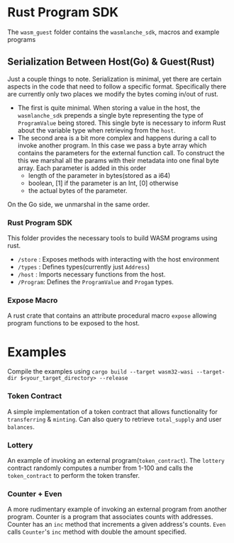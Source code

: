 # Rust Program SDK

The `wasm_guest` folder contains the `wasmlanche_sdk`, macros and example programs

## Serialization Between Host(Go) & Guest(Rust)

Just a couple things to note. Serialization is minimal, yet there are certain aspects in the code that need to follow a specific format. Specifically there are currently only two places we modify the bytes coming in/out of rust.

- The first is quite minimal. When storing a value in the host, the `wasmlanche_sdk` prepends a single byte representing the type of `ProgramValue` being stored. This single byte is necessary to inform Rust about the variable type when retrieving from the `host`.
- The second area is a bit more complex and happens during a call to invoke another program. In this case we pass a byte array which contains the parameters for the external function call. To construct the this we marshal all the params with their metadata into one final byte array. Each parameter is added in this order
  - length of the parameter in bytes(stored as a i64)
  - boolean, [1] if the parameter is an Int, [0] otherwise
  - the actual bytes of the parameter.

On the Go side, we unmarshal in the same order.

### Rust Program SDK

This folder provides the necessary tools to build WASM programs using rust.

- `/store` : Exposes methods with interacting with the host environment
- `/types` : Defines types(currently just `Address`)
- `/host` : Imports necessary functions from the host.
- `/Program`: Defines the `ProgramValue` and `Progam` types.

### Expose Macro

A rust crate that contains an attribute procedural macro `expose` allowing program functions to be exposed to the host.

# Examples

Compile the examples using
`cargo build --target wasm32-wasi --target-dir $<your_target_directory> --release`

### Token Contract

A simple implementation of a token contract that allows functionality for `transferring` & `minting`. Can also query to retrieve `total_supply` and user `balances`.

### Lottery

An example of invoking an external program(`token_contract`). The `lottery` contract randomly computes a number from 1-100 and calls the `token_contract` to perform the token transfer.

### Counter + Even

A more rudimentary example of invoking an external program from another program. Counter is a program that associates counts with addresses. Counter has an `inc` method that increments a given address's counts. `Even` calls `Counter`'s `inc` method with double the amount specified.

